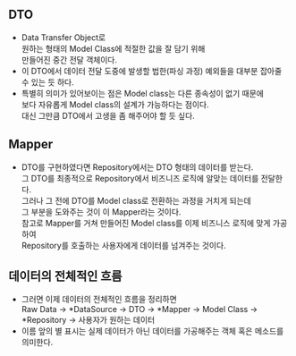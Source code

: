 ## DTO
- Data Transfer Object로  
원하는 형태의 Model Class에 적절한 값을 잘 담기 위해  
만들어진 중간 전달 객체이다.
- 이 DTO에서 데이터 전달 도중에 발생할 법한(파싱 과정) 예외들을 대부분 잡아줄 수 있는 듯 하다.
- 특별히 의미가 있어보이는 점은 Model class는 다른 종속성이 없기 때문에  
보다 자유롭게 Model class의 설계가 가능하다는 점이다.  
대신 그만큼 DTO에서 고생을 좀 해주어야 할 듯 싶다.

## Mapper
- DTO를 구현하였다면 Repository에서는 DTO 형태의 데이터를 받는다.  
그 DTO를 최종적으로 Repository에서 비즈니즈 로직에 알맞는 데이터를 전달한다.  
그러나 그 전에 DTO를 Model class로 전환하는 과정을 거치게 되는데  
그 부분을 도와주는 것이 이 Mapper라는 것이다.  
참고로 Mapper를 거쳐 만들어진 Model class를 이제 비즈니스 로직에 맞게 가공하여  
Repository를 호출하는 사용자에게 데이터를 넘겨주는 것이다.

## 데이터의 전체적인 흐름
- 그러면 이제 데이터의 전체적인 흐름을 정리하면  
Raw Data -> *DataSource -> DTO -> *Mapper -> Model Class -> *Repository -> 사용자가 원하는 데이터
- 이름 앞의 별 표시는 실제 데이터가 아닌 데이터를 가공해주는 객체 혹은 메소드를 의미한다.
